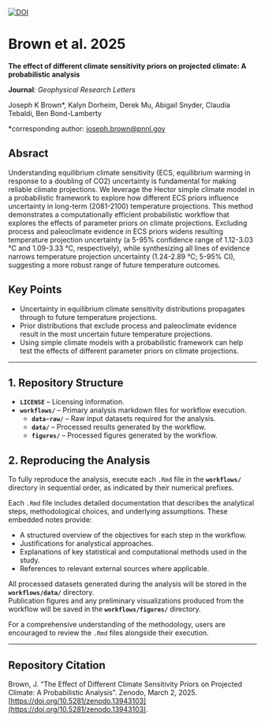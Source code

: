 <!-- badges: start -->
[![DOI](https://zenodo.org/badge/DOI/10.5281/zenodo.13943103.svg)](https://doi.org/10.5281/zenodo.13943103)

<!-- badges: end -->
# Brown et al. 2025 

**The effect of different climate sensitivity priors on projected climate: A probabilistic analysis**

**Journal**: *Geophysical Research Letters*

Joseph K Brown*, Kalyn Dorheim, Derek Mu, Abigail Snyder, Claudia Tebaldi, Ben Bond-Lamberty

*corresponding author: [joseph.brown@pnnl.gov](joseph.brown@pnnl.gov)

## Absract

Understanding equilibrium climate sensitivity (ECS, equilibrium warming in response to a doubling of CO2) uncertainty is fundamental for making reliable climate projections. We leverage the Hector simple climate model in a probabilistic framework to explore how different ECS priors influence uncertainty in long-term (2081-2100) temperature projections. This method demonstrates a computationally efficient probabilistic workflow that explores the effects of parameter priors on climate projections. Excluding process and paleoclimate evidence in ECS priors widens resulting temperature projection uncertainty (a 5-95% confidence range of 1.12-3.03 ℃ and 1.09-3.33 ℃, respectively), while synthesizing all lines of evidence narrows temperature projection uncertainty (1.24-2.89 ℃; 5-95% CI), suggesting a  more robust range of future temperature outcomes.

## Key Points

- Uncertainty in equilibrium climate sensitivity distributions propagates through to future temperature projections.
- Prior distributions that exclude process and paleoclimate evidence result in the most uncertain future temperature projections.
- Using simple climate models with a probabilistic framework can help test the effects of different parameter priors on climate projections.

---

## 1. Repository Structure
- **`LICENSE`** – Licensing information. 
- **`workflows/`** – Primary analysis markdown files for workflow execution.  
  -   **`data-raw/`** – Raw input datasets required for the analysis.  
  -   **`data/`** – Processed results generated by the workflow.
  -   **`figures/`** – Processed figures generated by the workflow.

## 2. Reproducing the Analysis

To fully reproduce the analysis, execute each `.Rmd` file in the **`workflows/`** directory in sequential order, as indicated by their numerical prefixes.

Each `.Rmd` file includes detailed documentation that describes the analytical steps, methodological choices, and underlying assumptions. These embedded notes provide:  
- A structured overview of the objectives for each step in the workflow.  
- Justifications for analystical approaches.  
- Explanations of key statistical and computational methods used in the study.  
- References to relevant external sources where applicable.  

All processed datasets generated during the analysis will be stored in the **`workflows/data/`** directory.  
Publication figures and any preliminary visualizations produced from the workflow will be saved in the **`workflows/figures/`** directory.

For a comprehensive understanding of the methodology, users are encouraged to review the `.Rmd` files alongside their execution.

---

## Repository Citation

Brown, J. “The Effect of Different Climate Sensitivity Priors on Projected Climate: A Probabilistic Analysis”. Zenodo, March 2, 2025. [https://doi.org/10.5281/zenodo.13943103](https://doi.org/10.5281/zenodo.13943103).
